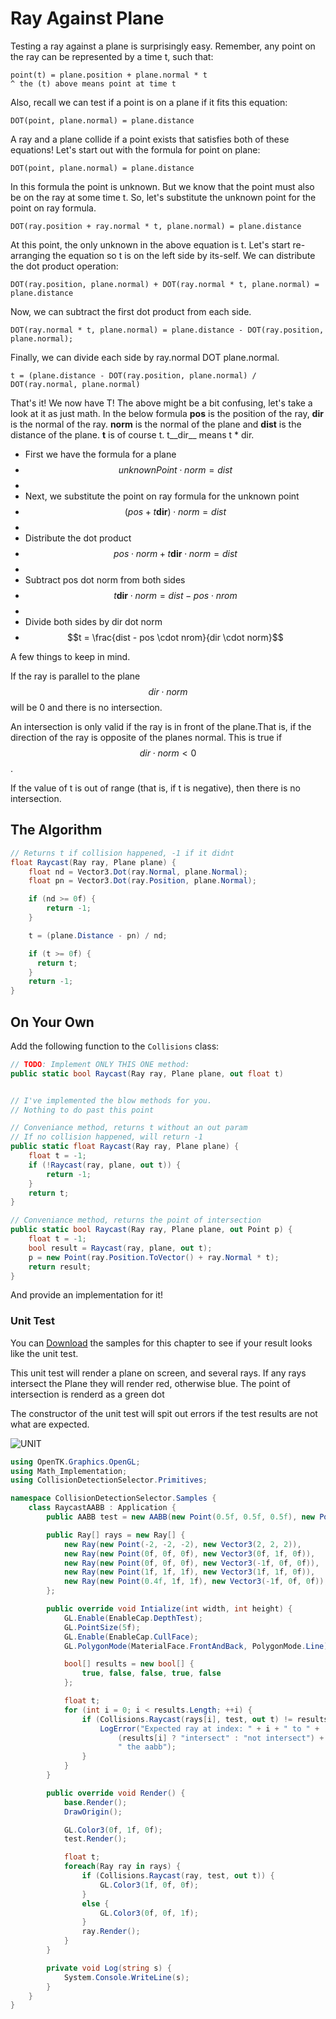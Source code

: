# Ray Against Plane

Testing a ray against a plane is surprisingly easy. Remember, any point on the ray can be represented by a time t, such that:

```
point(t) = plane.position + plane.normal * t
^ the (t) above means point at time t
```

Also, recall we can test if a point is on a plane if it fits this equation:

```
DOT(point, plane.normal) = plane.distance
```

A ray and a plane collide if a point exists that satisfies both of these equations! Let's start out with the formula for point on plane:

```
DOT(point, plane.normal) = plane.distance
```

In this formula the point is unknown. But we know that the point must also be on the ray at some time t. So, let's substitute the unknown point for the point on ray formula.

```
DOT(ray.position + ray.normal * t, plane.normal) = plane.distance
```

At this point, the only unknown in the above equation is t. Let's start re-arranging the equation so t is on the left side by its-self. We can distribute the dot product operation:

```
DOT(ray.position, plane.normal) + DOT(ray.normal * t, plane.normal) = plane.distance
```

Now, we can subtract the first dot product from each side.

```
DOT(ray.normal * t, plane.normal) = plane.distance - DOT(ray.position, plane.normal);
```

Finally, we can divide each side by ray.normal DOT plane.normal.

```
t = (plane.distance - DOT(ray.position, plane.normal) / DOT(ray.normal, plane.normal)
```

That's it! We now have T! The above might be a bit confusing, let's take a look at it as just math. In the below formula __pos__ is the position of the ray, __dir__ is the normal of the ray. __norm__ is the normal of the plane and __dist__ is the distance of the plane. __t__ is of course t. t__dir__ means t * dir.

* First we have the formula for a plane
* $$unknownPoint \cdot norm = dist$$
*   
* Next, we substitute the point on ray formula for the unknown point
* $$(pos + t\mathbf d\mathbf i \mathbf r) \cdot norm = dist$$
*   
* Distribute the dot product
* $$pos \cdot norm + t\mathbf d\mathbf i\mathbf r \cdot norm = dist$$
*  
* Subtract pos dot norm from both sides
* $$t\mathbf d\mathbf i\mathbf r \cdot norm = dist - pos \cdot nrom$$
* 
* Divide both sides by dir dot norm
* $$t = \frac{dist - pos \cdot nrom}{dir \cdot norm}$$

A few things to keep in mind.

If the ray is parallel to the plane $$dir \cdot norm$$ will be 0 and there is no intersection.

An intersection is only valid if the ray is in front of the plane.That is, if the direction of the ray is opposite of the planes normal. This is true if $$dir \cdot norm < 0$$.

If the value of t is out of range (that is, if t is negative), then there is no intersection.

## The Algorithm

```cs
// Returns t if collision happened, -1 if it didnt
float Raycast(Ray ray, Plane plane) {
    float nd = Vector3.Dot(ray.Normal, plane.Normal);
    float pn = Vector3.Dot(ray.Position, plane.Normal);

    if (nd >= 0f) {
        return -1;
    }

    t = (plane.Distance - pn) / nd;

    if (t >= 0f) {
      return t;
    }
    return -1;
}
```

## On Your Own

Add the following function to the ```Collisions``` class:

```cs
// TODO: Implement ONLY THIS ONE method:
public static bool Raycast(Ray ray, Plane plane, out float t) 


// I've implemented the blow methods for you.
// Nothing to do past this point

// Conveniance method, returns t without an out param
// If no collision happened, will return -1
public static float Raycast(Ray ray, Plane plane) {
    float t = -1;
    if (!Raycast(ray, plane, out t)) {
        return -1;
    }
    return t;
}

// Conveniance method, returns the point of intersection
public static bool Raycast(Ray ray, Plane plane, out Point p) {
    float t = -1;
    bool result = Raycast(ray, plane, out t);
    p = new Point(ray.Position.ToVector() + ray.Normal * t);
    return result;
}
```

And provide an implementation for it!

### Unit Test

You can [Download](../Samples/Raycast.rar) the samples for this chapter to see if your result looks like the unit test.

This unit test will render a plane on screen, and several rays. If any rays intersect the Plane they will render red, otherwise blue. The point of intersection is renderd as a green dot

The constructor of the unit test will spit out errors if the test results are not what are expected.

![UNIT](raycast_plane_sample.PNG)

```cs
using OpenTK.Graphics.OpenGL;
using Math_Implementation;
using CollisionDetectionSelector.Primitives;

namespace CollisionDetectionSelector.Samples {
    class RaycastAABB : Application {
        public AABB test = new AABB(new Point(0.5f, 0.5f, 0.5f), new Point(2f, 2f, 2f));

        public Ray[] rays = new Ray[] {
            new Ray(new Point(-2, -2, -2), new Vector3(2, 2, 2)),
            new Ray(new Point(0f, 0f, 0f), new Vector3(0f, 1f, 0f)),
            new Ray(new Point(0f, 0f, 0f), new Vector3(-1f, 0f, 0f)),
            new Ray(new Point(1f, 1f, 1f), new Vector3(1f, 1f, 0f)),
            new Ray(new Point(0.4f, 1f, 1f), new Vector3(-1f, 0f, 0f)),
        };

        public override void Intialize(int width, int height) {
            GL.Enable(EnableCap.DepthTest);
            GL.PointSize(5f);
            GL.Enable(EnableCap.CullFace);
            GL.PolygonMode(MaterialFace.FrontAndBack, PolygonMode.Line);

            bool[] results = new bool[] {
                true, false, false, true, false
            };

            float t;
            for (int i = 0; i < results.Length; ++i) {
                if (Collisions.Raycast(rays[i], test, out t) != results[i]) {
                    LogError("Expected ray at index: " + i + " to " +
                        (results[i] ? "intersect" : "not intersect") +
                        " the aabb");
                }
            }
        }

        public override void Render() {
            base.Render();
            DrawOrigin();

            GL.Color3(0f, 1f, 0f);
            test.Render();

            float t;
            foreach(Ray ray in rays) {
                if (Collisions.Raycast(ray, test, out t)) {
                    GL.Color3(1f, 0f, 0f);
                }
                else {
                    GL.Color3(0f, 0f, 1f);
                }
                ray.Render();
            }
        }

        private void Log(string s) {
            System.Console.WriteLine(s);
        }
    }
}
```